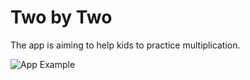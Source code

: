 # Two by Two

The app is aiming to help kids to practice multiplication.

![App Example](TwoByTwoAppExample.gif)

